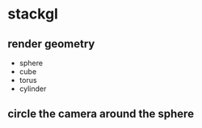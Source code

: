 # stackgl

## render geometry
- sphere
- cube
- torus
- cylinder

## circle the camera around the sphere
